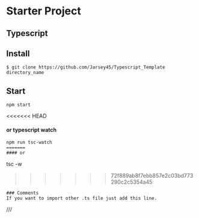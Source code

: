 # Starter Project 
## Typescript

## Install

```
$ git clone https://github.com/Jarsey45/Typescript_Template directory_name
```

## Start

```
npm start 
```
<<<<<<< HEAD
#### or typescript watch
``` 
npm run tsc-watch
=======
#### or
``` 
tsc -w
>>>>>>> 72f889ab8f7ebb857e2c03bd773290c2c5354a45
```
### Comments
If you want to import other .ts file just add this line.

```
///<reference path="Anal.ts" />
```
